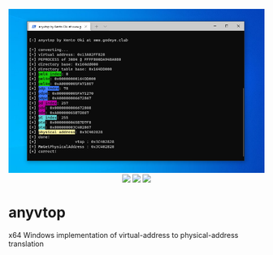 <p align="center">
<img src="image.png">
  
<img src="https://img.shields.io/github/workflow/status/kkent030315/anyvtop/MSBuild?style=for-the-badge">
<img src="https://img.shields.io/badge/platform-win--64-00a2ed?style=for-the-badge">
<img src="https://img.shields.io/github/license/kkent030315/anyvtop?style=for-the-badge">
</p>

# anyvtop

x64 Windows implementation of virtual-address to physical-address translation
